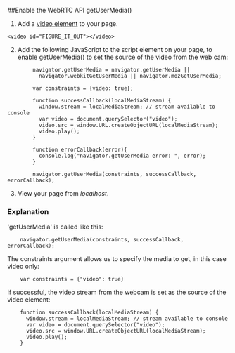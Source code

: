 ##Enable the WebRTC API getUserMedia()

1. Add a [video element](http://www.w3.org/wiki/HTML/Elements/video) to your page.

~~~
<video id="FIGURE_IT_OUT"></video>
~~~


2. Add the following JavaScript to the script element on your page, to enable getUserMedia() to set the source of the video from the web cam:

~~~
        navigator.getUserMedia = navigator.getUserMedia ||
          navigator.webkitGetUserMedia || navigator.mozGetUserMedia;

        var constraints = {video: true};

        function successCallback(localMediaStream) {
          window.stream = localMediaStream; // stream available to console
          var video = document.querySelector("video");
          video.src = window.URL.createObjectURL(localMediaStream);
          video.play();
        }

        function errorCallback(error){
          console.log("navigator.getUserMedia error: ", error);
        }

        navigator.getUserMedia(constraints, successCallback, errorCallback);
~~~

3. View your page from _localhost_.

### Explanation

'getUserMedia' is called like this:

~~~
    navigator.getUserMedia(constraints, successCallback, errorCallback);
~~~

The constraints argument allows us to specify the media to get, in this case video only:

~~~
    var constraints = {"video": true}
~~~

If successful, the video stream from the webcam is set as the source of the video element:

~~~
    function successCallback(localMediaStream) {
      window.stream = localMediaStream; // stream available to console
      var video = document.querySelector("video");
      video.src = window.URL.createObjectURL(localMediaStream);
      video.play();
    }
~~~